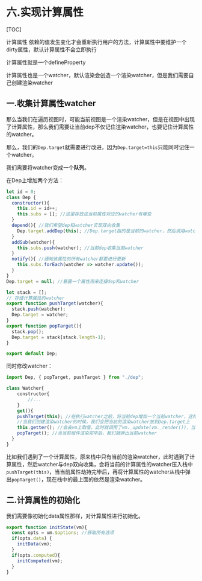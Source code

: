 # 六.实现计算属性

[TOC]



计算属性 依赖的值发生变化才会重新执行用户的方法，计算属性中要维护一个dirty属性，默认计算属性不会立即执行

计算属性就是一个defineProperty

计算属性也是一个watcher，默认渲染会创造一个渲染watcher，但是我们需要自己创建渲染watcher



## 一.收集计算属性watcher

那么当我们在遍历视图时，可能当前视图是一个渲染watcher，但是在视图中出现了计算属性，那么我们需要让当前dep不仅记住渲染watcher，也要记住计算属性的watcher。

那么，我们的`Dep.target`就需要进行改进，因为`Dep.target=this`只能同时记住一个watcher。

我们需要将watcher变成一个**队列**。



在Dep上增加两个方法：

```js
let id = 0;
class Dep {
  constructor(){ 
    this.id = id++;
    this.subs = []; //这里存放这当前属性对应的watcher有哪些
  }
  depend(){ //我们希望dep和watcher实现双向收集
    Dep.target.addDep(this); //Dep.target指的是当前的watcher，然后调用watcher的addDep方法
  }
  addSub(watcher){
    this.subs.push(watcher); //当前dep收集当前watcher
  }
  notify(){ //通知该属性的所有watcher都要进行更新
    this.subs.forEach(watcher => watcher.update());
  }
}
Dep.target = null; //暴露一个属性用来连接dep和watcher

let stack = [];
// 存储计算属性的watcher
export function pushTarget(watcher){
  stack.push(watcher);
  Dep.target = watcher;
}
export function popTarget(){
  stack.pop();
  Dep.target = stack[stack.length-1];
}

export default Dep;
```

同时修改watcher：

```js
import Dep, { popTarget, pushTarget } from "./dep";

class Watcher{
	constructor{
		//...
	}
	get(){
    pushTarget(this); //在执行watcher之前，将当前dep增加一个当前watcher，这样我们就将当前dep和watcher连接起来了
    //当我们创建渲染watcher的时候，我们会把当前的渲染watcher放到Dep.target上
    this.getter(); //会去vm上取值，此时就调用了vm._update(vm._render())，当调用该render函数时，我们就会走到数据劫持的get()上
    popTarget(); //当当前组件渲染完毕后，我们就弹出当前watcher
  }
}
```

比如我们遇到了一个计算属性，原来栈中只有当前的渲染watcher，此时遇到了计算属性，然后watcher与dep双向收集，会将当前的计算属性的watcher压入栈中`pushTarget(this)`，当当前属性劫持完毕后，再将计算属性的watcher从栈中弹出`popTarget()`，现在栈中的最上面的依然是渲染watcher。



## 二.计算属性的初始化

我们需要像初始化data属性那样，对计算属性进行初始化。

```js
export function initState(vm){
  const opts = vm.$options; //获取所有选项
  if(opts.data) {
    initData(vm);
  }
  if(opts.computed){
    initComputed(vm);
  }
}
```

